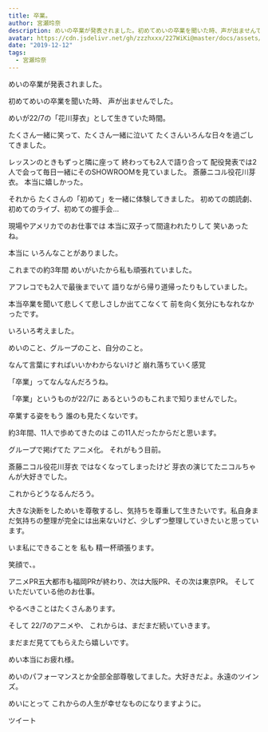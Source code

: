 ```yaml
---
title: 卒業。
author: 宮瀬玲奈
description: めいの卒業が発表されました。初めてめいの卒業を聞いた時、声が出ませんでした。めいが22/7の「花川芽衣」として生きていた時間。たくさん一緒に笑って、たくさん一緒に泣いてたくさん...
avatar: https://cdn.jsdelivr.net/gh/zzzhxxx/227WiKi@master/docs/assets/photo/avatar/reina.jpg
date: "2019-12-12"
tags:
  - 宮瀬玲奈
---
```






めいの卒業が発表されました。










初めてめいの卒業を聞いた時、
声が出ませんでした。




めいが22/7の「花川芽衣」として生きていた時間。


たくさん一緒に笑って、たくさん一緒に泣いて
たくさんいろんな日々を過ごしてきました。




レッスンのときもずっと隣に座って
終わっても2人で語り合って
配役発表では2人で会って毎日一緒にそのSHOWROOMを見ていました。
斎藤ニコル役花川芽衣。
本当に嬉しかった。

それから
たくさんの「初めて」を一緒に体験してきました。
初めての朗読劇、初めてのライブ、初めての握手会...

現場やアメリカでのお仕事では
本当に双子って間違われたりして
笑いあったね。




本当に
いろんなことがありました。





これまでの約3年間
めいがいたから私も頑張れていました。




アフレコでも2人で最後までいて
語りながら帰り道帰ったりもしていました。









本当卒業を聞いて悲しくて悲しさしか出てこなくて
前を向く気分にもなれなかったです。

いろいろ考えました。


めいのこと、グループのこと、自分のこと。










なんて言葉にすればいいかわからないけど
崩れ落ちていく感覚





「卒業」ってなんなんだろうね。


「卒業」というものが22/7に
あるというのもこれまで知りませんでした。





卒業する姿をもう
誰のも見たくないです。






約3年間、11人で歩めてきたのは
この11人だったからだと思います。















グループで掲げてた
アニメ化。
それがもう目前。

斎藤ニコル役花川芽衣
ではなくなってしまったけど
芽衣の演じてたニコルちゃんが大好きでした。






これからどうなるんだろう。








大きな決断をしためいを尊敬するし、気持ちを尊重して生きたいです。私自身まだ気持ちの整理が完全には出来ないけど、少しずつ整理していきたいと思っています。












いま私にできることを
私も
精一杯頑張ります。





笑顔で、。







アニメPR五大都市も福岡PRが終わり、次は大阪PR、その次は東京PR。
そしていただいている他のお仕事。

やるべきことはたくさんあります。





そして
22/7のアニメや、
これからは、まだまだ続いていきます。

まだまだ見ててもらえたら嬉しいです。






めい本当にお疲れ様。

めいのパフォーマンスとか全部全部尊敬してました。大好きだよ。永遠のツインズ。



めいにとって
これからの人生が幸せなものになりますように。


ツイート



